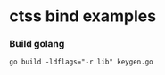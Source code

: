 ctss bind examples
==================

### Build golang

```
go build -ldflags="-r lib" keygen.go
```
